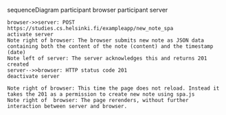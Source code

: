 sequenceDiagram
    participant browser
    participant server

    browser->>server: POST https://studies.cs.helsinki.fi/exampleapp/new_note_spa
    activate server
    Note right of browser: The browser submits new note as JSON data containing both the content of the note (content) and the timestamp (date)
    Note left of server: The server acknowledges this and returns 201 created
    server-->>browser: HTTP status code 201
    deactivate server

    Note right of browser: This time the page does not reload. Instead it takes the 201 as a permission to create new note using spa.js
    Note right of  browser: The page rerenders, without further interaction between server and browser. 